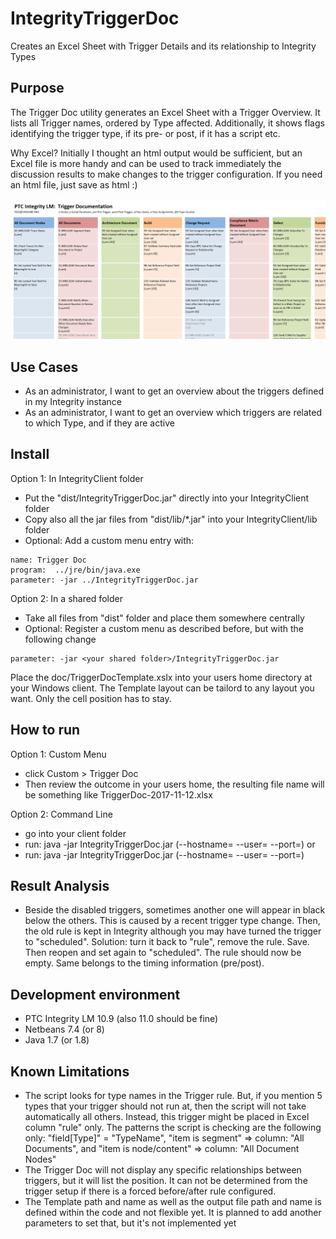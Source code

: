 # IntegrityTriggerDoc
Creates an Excel Sheet with Trigger Details and its relationship to Integrity Types

## Purpose
The Trigger Doc utility generates an Excel Sheet with a Trigger Overview. It lists all Trigger names, ordered by Type affected. Additionally, it shows flags identifying the trigger type, if its pre- or post, if it has a script etc.

Why Excel? Initially I thought an html output would be sufficient, but an Excel file is more handy and can be used to track immediately the discussion results to make changes to the trigger configuration. If you need an html file, just save as html :) 

![TriggerDoc](doc/TriggerDoc.PNG)

## Use Cases
- As an administrator, I want to get an overview about the triggers defined in my Integrity instance
- As an administrator, I want to get an overview which triggers are related to which Type, and if they are active

## Install
Option 1: In IntegrityClient folder
- Put the "dist/IntegrityTriggerDoc.jar" directly into your IntegrityClient folder
- Copy also all the jar files from "dist/lib/*.jar" into your IntegrityClient/lib folder
- Optional: Add a custom menu entry with:
```
name: Trigger Doc
program:  ../jre/bin/java.exe
parameter: -jar ../IntegrityTriggerDoc.jar
```

Option 2: In a shared folder
- Take all files from "dist" folder and place them somewhere centrally
- Optional: Register a custom menu as described before, but with the following change
```
parameter: -jar <your shared folder>/IntegrityTriggerDoc.jar
```

Place the doc/TriggerDocTemplate.xslx into your users home directory at your Windows client.
The Template layout can be tailord to any layout you want. Only the cell position has to stay. 

## How to run
Option 1: Custom Menu
- click Custom > Trigger Doc
- Then review the outcome in your users home, the resulting file name will be something like TriggerDoc-2017-11-12.xlsx

Option 2: Command Line
- go into your client folder
- run:  java -jar IntegrityTriggerDoc.jar  (--hostname= --user= --port=)
or
- run:  java -jar <your shared folder>IntegrityTriggerDoc.jar  (--hostname= --user= --port=)

## Result Analysis 
- Beside the disabled triggers, sometimes another one will appear in black below the others. This is caused by a recent trigger type change. Then, the old rule is kept in Integrity although you may have turned the trigger to "scheduled". Solution: turn it back to "rule", remove the rule. Save. Then reopen and set again to "scheduled". The rule should now be empty. Same belongs to the timing information (pre/post).  

##  Development environment
- PTC Integrity LM 10.9 (also 11.0 should be fine)
- Netbeans 7.4 (or 8)
- Java 1.7 (or 1.8)

## Known Limitations
- The script looks for type names in the Trigger rule. But, if you mention 5 types that your trigger should not run at, then the script will not take automatically all others. Instead, this trigger might be placed in Excel column "rule" only. The patterns the script is checking are the following only: "field\[Type\]" = "TypeName", "item is segment" => column: "All Documents", and "item is node/content" => column: "All Document Nodes"
- The Trigger Doc will not display any specific relationships between triggers, but it will list the position. It can not be determined from the trigger setup if there is a forced before/after rule configured.
- The Template path and name as well as the output file path and name is defined within the code and not flexible yet. It is planned to add another parameters to set that, but it's not implemented yet 

